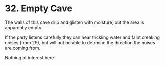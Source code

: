 # 32. Empty Cave

The walls of this cave drip and glisten with moisture, but the area
is apparently empty.

If the party listens carefully they can hear trickling water and
faint creaking noises (from 29), but will not be able to 
detrmine the direction the noises are coming from.

Nothing of interest here.

